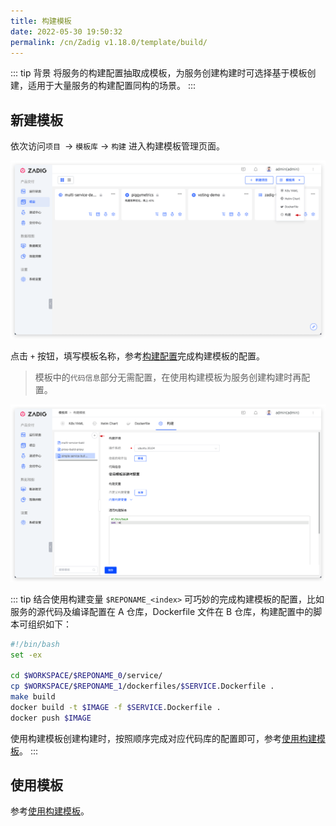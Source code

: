```yaml
---
title: 构建模板
date: 2022-05-30 19:50:32
permalink: /cn/Zadig v1.18.0/template/build/
---
```


::: tip 背景
将服务的构建配置抽取成模板，为服务创建构建时可选择基于模板创建，适用于大量服务的构建配置同构的场景。
:::

## 新建模板

依次访问`项目 `-> `模板库` -> `构建` 进入构建模板管理页面。

![构建模板](./_images/build_template_1.png)

点击 `+` 按钮，填写模板名称，参考[构建配置](/cn/Zadig%20v1.18.0/project/build/)完成构建模板的配置。
> 模板中的`代码信息`部分无需配置，在使用构建模板为服务创建构建时再配置。

![构建模板](./_images/create_build_template_1.png)

::: tip
结合使用构建变量 `$REPONAME_<index>` 可巧妙的完成构建模板的配置，比如服务的源代码及编译配置在 A 仓库，Dockerfile 文件在 B 仓库，构建配置中的脚本可组织如下：

``` bash
#!/bin/bash
set -ex

cd $WORKSPACE/$REPONAME_0/service/
cp $WORKSPACE/$REPONAME_1/dockerfiles/$SERVICE.Dockerfile .
make build
docker build -t $IMAGE -f $SERVICE.Dockerfile .
docker push $IMAGE
```

使用构建模板创建构建时，按照顺序完成对应代码库的配置即可，参考[使用构建模板](/cn/Zadig%20v1.18.0/project/build/#zadig-构建模板)。
:::


## 使用模板

参考[使用构建模板](/cn/Zadig%20v1.18.0/project/build/#zadig-构建模板)。
